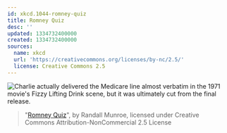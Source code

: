 ```yaml
---
id: xkcd.1044-romney-quiz
title: Romney Quiz
desc: ''
updated: 1334732400000
created: 1334732400000
sources:
  name: xkcd
  url: 'https://creativecommons.org/licenses/by-nc/2.5/'
  license: Creative Commons 2.5
---
```

![Charlie actually delivered the Medicare line almost verbatim in the 1971 movie's Fizzy Lifting Drink scene, but it was ultimately cut from the final release.](https://imgs.xkcd.com/comics/romney_quiz.png)
> "[Romney Quiz](https://xkcd.com/1044/)", by Randall Munroe, licensed under Creative Commons Attribution-NonCommercial 2.5 License
